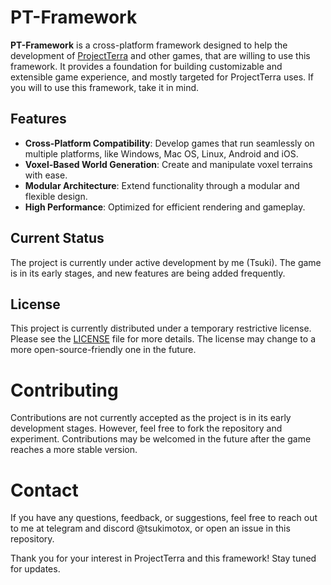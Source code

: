 # PT-Framework

**PT-Framework** is a cross-platform framework designed to help the development of [ProjectTerra](https://github.com/TsukimotoX/ProjectTerra) and other games, that are willing to use this framework. It provides a foundation for building customizable and extensible game experience, and mostly targeted for ProjectTerra uses. If you will to use this framework, take it in mind.

## Features

- **Cross-Platform Compatibility**: Develop games that run seamlessly on multiple platforms, like Windows, Mac OS, Linux, Android and iOS.
- **Voxel-Based World Generation**: Create and manipulate voxel terrains with ease.
- **Modular Architecture**: Extend functionality through a modular and flexible design.
- **High Performance**: Optimized for efficient rendering and gameplay.

## Current Status
The project is currently under active development by me (Tsuki). The game is in its early stages, and new features are being added frequently.

## License
This project is currently distributed under a temporary restrictive license. Please see the [LICENSE](./LICENSE) file for more details. The license may change to a more open-source-friendly one in the future.

# Contributing
Contributions are not currently accepted as the project is in its early development stages. However, feel free to fork the repository and experiment. Contributions may be welcomed in the future after the game reaches a more stable version.

# Contact
If you have any questions, feedback, or suggestions, feel free to reach out to me at telegram and discord @tsukimotox, or open an issue in this repository.

Thank you for your interest in ProjectTerra and this framework! Stay tuned for updates.
